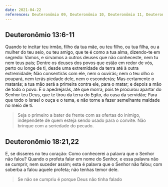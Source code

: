 ```yaml
---
date: 2021-04-22
references: Deuteronômio 09, Deuteronômio 10, Deuteronômio 11, Deuteronômio 12, Deuteronômio 13, Deuteronômio 14, Deuteronômio 15, Deuteronômio 16, Deuteronômio 17, Deuteronômio 18
---
```


## Deuteronômio 13:6-11
Quando te incitar teu irmão, filho da tua mãe, ou teu filho, ou tua filha, ou a mulher do teu seio, ou teu amigo, que te é como a tua alma, dizendo-te em segredo: Vamos, e sirvamos a outros deuses que não conheceste, nem tu nem teus pais;
Dentre os deuses dos povos que estão em redor de vós, perto ou longe de ti, desde uma extremidade da terra até à outra extremidade;
Não consentirás com ele, nem o ouvirás; nem o teu olho o poupará, nem terás piedade dele, nem o esconderás;
Mas certamente o matarás; a tua mão será a primeira contra ele, para o matar; e depois a mão de todo o povo.
E o apedrejarás, até que morra, pois te procurou apartar do Senhor teu Deus, que te tirou da terra do Egito, da casa da servidão;
Para que todo o Israel o ouça e o tema, e não torne a fazer semelhante maldade no meio de ti.

> Seja o primeiro a bater de frente com as ofertas do inimigo, independete de quem esteja sendo usado para o convite.
> Não brinque com a seriedade do pecado.

## Deuteronômio 18:21,22
E, se disseres no teu coração: Como conhecerei a palavra que o Senhor não falou?
Quando o profeta falar em nome do Senhor, e essa palavra não se cumprir, nem suceder assim; esta é palavra que o Senhor não falou; com soberba a falou aquele profeta; não tenhas temor dele.

> Se não se cumpriu é porque Deus não tinha falado